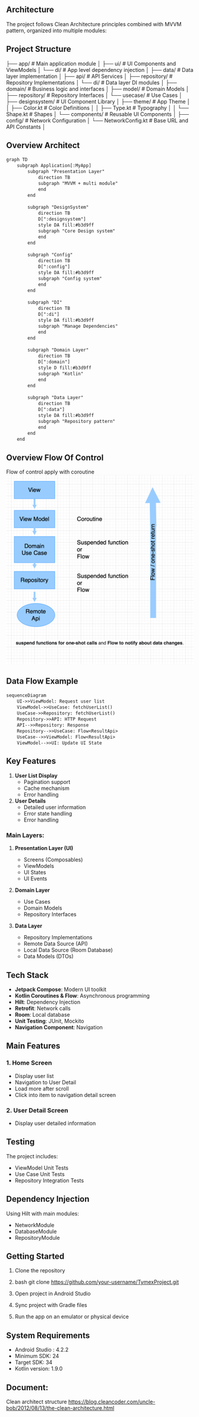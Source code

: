 ## Architecture

The project follows Clean Architecture principles combined with MVVM pattern, organized into multiple modules:
## Project Structure
├── app/                 # Main application module
│   ├── ui/             # UI Components and ViewModels
│   └── di/             # App level dependency injection
│
├── data/               # Data layer implementation
│   ├── api/            # API Services
│   ├── repository/     # Repository Implementations
│   └── di/             # Data layer DI modules
│
├── domain/             # Business logic and interfaces
│   ├── model/          # Domain Models
│   ├── repository/     # Repository Interfaces
│   └── usecase/        # Use Cases
│
├── designsystem/       # UI Component Library
│   ├── theme/          # App Theme
│   │   ├── Color.kt    # Color Definitions
│   │   ├── Type.kt     # Typography
│   │   └── Shape.kt    # Shapes
│   └── components/     # Reusable UI Components
│
├── config/             # Network Configuration
│   └── NetworkConfig.kt # Base URL and API Constants
│

## Overview Architect
```mermaid
graph TD
    subgraph Application[:MyApp]
        subgraph "Presentation Layer"
            direction TB
            subgraph "MVVM + multi module"
            end
        end

        subgraph "DesignSystem"
            direction TB
            D[":designsystem"]
            style DA fill:#b3d9ff
            subgraph "Core Design system"
            end
        end

        subgraph "Config"
            direction TB
            D[":config"]
            style DA fill:#b3d9ff
            subgraph "Config system"
            end
        end

        subgraph "DI"
            direction TB
            D[":di"]
            style DA fill:#b3d9ff
            subgraph "Manage Dependencies"
            end
        end

        subgraph "Domain Layer"
            direction TB
            D[":domain"]
            style D fill:#b3d9ff
            subgraph "Kotlin"
            end
        end

        subgraph "Data Layer"
            direction TB
            D[":data"]
            style DA fill:#b3d9ff
            subgraph "Repository pattern"
            end
        end
    end
```
## Overview Flow Of Control
Flow of control apply with coroutine
![img.png](img.png)

## Data Flow Example
```
sequenceDiagram
    UI->>ViewModel: Request user list
    ViewModel->>UseCase: fetchUserList()
    UseCase->>Repository: fetchUserList()
    Repository->>API: HTTP Request
    API-->>Repository: Response
    Repository-->>UseCase: Flow<ResultApi>
    UseCase-->>ViewModel: Flow<ResultApi>
    ViewModel-->>UI: Update UI State
```


## Key Features
1. **User List Display**
    - Pagination support
    - Cache mechanism
    - Error handling
2. **User Details**
    - Detailed user information
    - Error state handling
    - Error handling

### Main Layers:

1. **Presentation Layer (UI)**
    - Screens (Composables)
    - ViewModels
    - UI States
    - UI Events

2. **Domain Layer**
    - Use Cases
    - Domain Models
    - Repository Interfaces

3. **Data Layer**
    - Repository Implementations
    - Remote Data Source (API)
    - Local Data Source (Room Database)
    - Data Models (DTOs)

## Tech Stack
- **Jetpack Compose**: Modern UI toolkit
- **Kotlin Coroutines & Flow**: Asynchronous programming
- **Hilt**: Dependency Injection
- **Retrofit**: Network calls
- **Room**: Local database
- **Unit Testing**: JUnit, Mockito
- **Navigation Component**: Navigation

## Main Features

### 1. Home Screen
- Display user list
- Navigation to User Detail
- Load more after scroll
- Click into item to navigation detail screen

### 2. User Detail Screen
- Display user detailed information

## Testing

The project includes:
- ViewModel Unit Tests
- Use Case Unit Tests
- Repository Integration Tests

## Dependency Injection

Using Hilt with main modules:
- NetworkModule
- DatabaseModule
- RepositoryModule

## Getting Started
1. Clone the repository 
2. bash
   git clone https://github.com/your-username/TymexProject.git

3. Open project in Android Studio

4. Sync project with Gradle files

5. Run the app on an emulator or physical device

## System Requirements
- Android Studio : 4.2.2
- Minimum SDK: 24
- Target SDK: 34
- Kotlin version: 1.9.0

## Document:
Clean architect structure https://blog.cleancoder.com/uncle-bob/2012/08/13/the-clean-architecture.html


